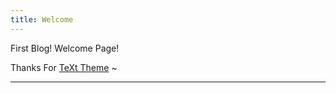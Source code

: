```yaml
---
title: Welcome
---
```


First Blog!  Welcome Page!

Thanks For [TeXt Theme](https://github.com/kitian616/jekyll-TeXt-theme) ~

---
